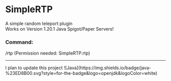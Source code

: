 # SimpleRTP
A simple random teleport plugin <br>
Works on Version 1.20.1 Java Spigot/Paper Servers!
<h3>Command:</h3>
/rtp (Permission needed: SimpleRTP.rtp)
<hr>
I plan to update this project
![Java](https://img.shields.io/badge/java-%23ED8B00.svg?style=for-the-badge&logo=openjdk&logoColor=white)
